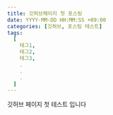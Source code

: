 ```yaml
---
title: 깃허브페이지 첫 포스팅
date: YYYY-MM-DD HH:MM:SS +09:00
categories: [깃허브, 포스팅 테스트]
tags:
  [
    태그1,
    태그2,
    태그3,
    .
    .
    .
  ]
---
```


깃허브 페이지 첫 테스트 입니다